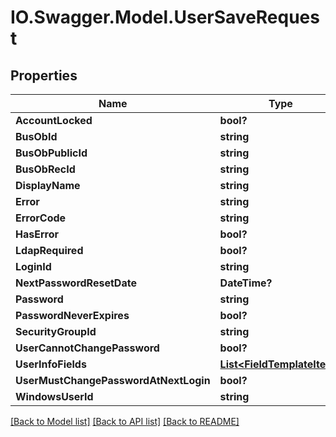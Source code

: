 # IO.Swagger.Model.UserSaveRequest
## Properties

Name | Type | Description | Notes
------------ | ------------- | ------------- | -------------
**AccountLocked** | **bool?** |  | [optional] 
**BusObId** | **string** |  | [optional] 
**BusObPublicId** | **string** |  | [optional] 
**BusObRecId** | **string** |  | [optional] 
**DisplayName** | **string** |  | [optional] 
**Error** | **string** |  | [optional] 
**ErrorCode** | **string** |  | [optional] 
**HasError** | **bool?** |  | [optional] 
**LdapRequired** | **bool?** |  | [optional] 
**LoginId** | **string** |  | [optional] 
**NextPasswordResetDate** | **DateTime?** |  | [optional] 
**Password** | **string** |  | [optional] 
**PasswordNeverExpires** | **bool?** |  | [optional] 
**SecurityGroupId** | **string** |  | [optional] 
**UserCannotChangePassword** | **bool?** |  | [optional] 
**UserInfoFields** | [**List&lt;FieldTemplateItem&gt;**](FieldTemplateItem.md) |  | [optional] 
**UserMustChangePasswordAtNextLogin** | **bool?** |  | [optional] 
**WindowsUserId** | **string** |  | [optional] 

[[Back to Model list]](../README.md#documentation-for-models) [[Back to API list]](../README.md#documentation-for-api-endpoints) [[Back to README]](../README.md)

